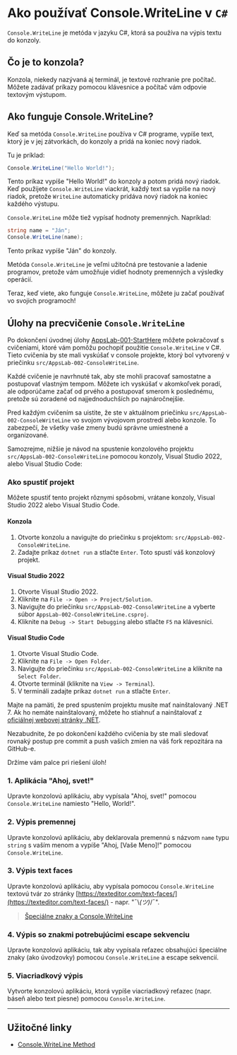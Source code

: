 # Ako používať Console.WriteLine v `C#`

`Console.WriteLine` je metóda v jazyku C#, ktorá sa používa na výpis textu do konzoly.

## Čo je to konzola?

Konzola, niekedy nazývaná aj terminál, je textové rozhranie pre počítač. Môžete zadávať príkazy pomocou klávesnice a počítač vám odpovie textovým výstupom.

## Ako funguje Console.WriteLine?

Keď sa metóda `Console.WriteLine` používa v C# programe, vypíše text, ktorý je v jej zátvorkách, do konzoly a pridá na koniec nový riadok.

Tu je príklad:

```csharp
Console.WriteLine("Hello World!");
```

Tento príkaz vypíše "Hello World!" do konzoly a potom pridá nový riadok. Keď použijete `Console.WriteLine` viackrát, každý text sa vypíše na nový riadok, pretože `WriteLine` automaticky pridáva nový riadok na koniec každého výstupu.

`Console.WriteLine` môže tiež vypísať hodnoty premenných. Napríklad:

```csharp
string name = "Ján";
Console.WriteLine(name);
```

Tento príkaz vypíše "Ján" do konzoly.

Metóda `Console.WriteLine` je veľmi užitočná pre testovanie a ladenie programov, pretože vám umožňuje vidieť hodnoty premenných a výsledky operácií.

Teraz, keď viete, ako funguje `Console.WriteLine`, môžete ju začať používať vo svojich programoch!

## Úlohy na precvičenie `Console.WriteLine`

Po dokončení úvodnej úlohy [AppsLab-001-StartHere](/lekcie/AppsLab-001-StartHere.md) môžete pokračovať s cvičeniami, ktoré vám pomôžu pochopiť použitie `Console.WriteLine` v C#. Tieto cvičenia by ste mali vyskúšať v console projekte, ktorý bol vytvorený v priečinku `src/AppsLab-002-ConsoleWriteLine`.

Každé cvičenie je navrhnuté tak, aby ste mohli pracovať samostatne a postupovať vlastným tempom. Môžete ich vyskúšať v akomkoľvek poradí, ale odporúčame začať od prvého a postupovať smerom k poslednému, pretože sú zoradené od najjednoduchších po najnáročnejšie.

Pred každým cvičením sa uistite, že ste v aktuálnom priečinku `src/AppsLab-002-ConsoleWriteLine` vo svojom vývojovom prostredí alebo konzole. To zabezpečí, že všetky vaše zmeny budú správne umiestnené a organizované.

Samozrejme, nižšie je návod na spustenie konzolového projektu `src/AppsLab-002-ConsoleWriteLine` pomocou konzoly, Visual Studio 2022, alebo Visual Studio Code:

### Ako spustiť projekt

Môžete spustiť tento projekt rôznymi spôsobmi, vrátane konzoly, Visual Studio 2022 alebo Visual Studio Code.

#### Konzola

1. Otvorte konzolu a navigujte do priečinku s projektom: `src/AppsLab-002-ConsoleWriteLine`.
2. Zadajte príkaz `dotnet run` a stlačte `Enter`. Toto spustí váš konzolový projekt.

#### Visual Studio 2022

1. Otvorte Visual Studio 2022.
2. Kliknite na `File -> Open -> Project/Solution`.
3. Navigujte do priečinku `src/AppsLab-002-ConsoleWriteLine` a vyberte súbor `AppsLab-002-ConsoleWriteLine.csproj`.
4. Kliknite na `Debug -> Start Debugging` alebo stlačte `F5` na klávesnici.

#### Visual Studio Code

1. Otvorte Visual Studio Code.
2. Kliknite na `File -> Open Folder`.
3. Navigujte do priečinku `src/AppsLab-002-ConsoleWriteLine` a kliknite na `Select Folder`.
4. Otvorte terminál (kliknite na `View -> Terminal`).
5. V termináli zadajte príkaz `dotnet run` a stlačte `Enter`.

Majte na pamäti, že pred spustením projektu musíte mať nainštalovaný .NET 7. Ak ho nemáte nainštalovaný, môžete ho stiahnuť a nainštalovať z [oficiálnej webovej stránky .NET](https://dotnet.microsoft.com/download).

Nezabudnite, že po dokončení každého cvičenia by ste mali sledovať rovnaký postup pre commit a push vašich zmien na váš fork repozitára na GitHub-e.

Držíme vám palce pri riešení úloh!

### 1. Aplikácia "Ahoj, svet!"

Upravte konzolovú aplikáciu, aby vypísala "Ahoj, svet!" pomocou `Console.WriteLine` namiesto "Hello, World!".

### 2. Výpis premennej

Upravte konzolovú aplikáciu, aby deklarovala premennú s názvom `name` typu `string` s vaším menom a vypíše "Ahoj, [Vaše Meno]!" pomocou `Console.WriteLine`.

### 3. Výpis text faces

Upravte konzolovú aplikáciu, aby vypísala pomocou `Console.WriteLine` textovú tvár zo stránky [https://texteditor.com/text-faces/](https://texteditor.com/text-faces/) - napr. "¯\\_(ツ)_/¯".

> [Špeciálne znaky a Console.WriteLine](/lekcie/Console.WriteLine_special_characters.md)

### 4. Výpis so znakmi potrebujúcimi escape sekvenciu

Upravte konzolovú aplikáciu, tak aby vypísala reťazec obsahujúci špeciálne znaky (ako úvodzovky) pomocou `Console.WriteLine` a escape sekvencií.

### 5. Viacriadkový výpis

Vytvorte konzolovú aplikáciu, ktorá vypíše viacriadkový reťazec (napr. báseň alebo text piesne) pomocou `Console.WriteLine`.

---

## Užitočné linky

- [Console.WriteLine Method](https://learn.microsoft.com/en-us/dotnet/api/system.console.writeline?view=net-7.0)
